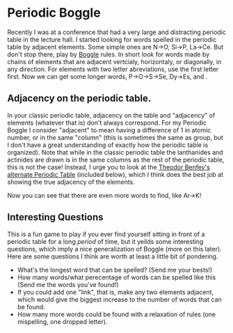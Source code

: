# Periodic Boggle 

Recently I was at a conference that had a very large and distracting periodic table in the lecture hall.  I started looking for words spelled in the periodic table by adjacent elements.  Some simple ones are N→O, Si→P, La→Ce.  But don't stop there, play by [Boggle](https://en.wikipedia.org/wiki/Boggle) rules.  In short look for words made by chains of elements that are adjacent vertcialy, horizontaly, or diagonally, in any direction.  For elements with two letter
abreviations, use the first letter first.  Now we can get some longer words, P→O→S→Se, Dy→Es, and .

## Adjacency on the periodic table.
In your classic periodic table, adjacency on the table and "adjacency" of elements (whatever that is) don't always correspond.  For my Periodic Boggle I consider "adjacent" to mean having a difference of 1 in atomic number, or in the same "column" (this is sometimes the same as group, but I don't have a great understanding of exactly how the periodic table is organized).  Note that while in the classic periodic table the lanthanides and actinides are drawn is in the same columns as the rest of the periodic table, this is not the case!  Instead, I urge you to look at the [Theodor Benfey's alternate Periodic Table](https://en.wikipedia.org/wiki/Alternative_periodic_tables#Two-dimensional_spiral_.28Benfey.2C_1964.29) (included below), which I think does the best job at showing the true adjacency of the elements.  

Now you can see that there are even more words to find, like Ar→K!

## Interesting Questions
This is a fun game to play if you ever find yourself sitting in front of a periodic table for a long *period* of time, but it yeilds some interesting questions, which imply a nice generalization of Boggle (more on this later).  Here are some questions I think are worth at least a little bit of pondering.

- What's the longest word that can be spelled?  (Send me your bests!)
- How many words/what perecentage of words can be spelled like this (Send me the words you've found!)
- If you could add one "link", that is, make any two elements adjacent, which would give the biggest increase to the number of words that can be found.
- How many more words could be found with a relaxation of rules (one mispelling, one dropped letter).
